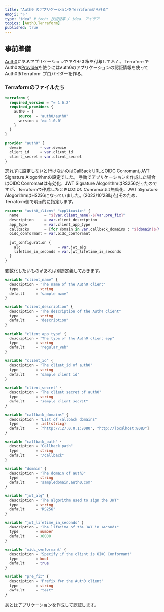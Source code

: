 ```yaml
---
title: "Auth0 のアプリケーションをTerraformから作る"
emoji: "✨"
type: "idea" # tech: 技術記事 / idea: アイデア
topics: [Auth0,Terraform]
published: true
---
```


## 事前準備

[Auth0](https://auth0.com/docs/get-started/auth0-overview)にあるアプリケーションでアクセス権を付与しておく。
TerraformでAuth0の[Provider](https://github.com/auth0/terraform-provider-auth0)を使うにはAuth0のアプリケーションの認証情報を使ってAuth0のTerraform プロバイダーを作る。


### Terraformのファイルたち

```provider.tf
terraform {
  required_version = "= 1.6.2"
  required_providers {
    auth0 = {
      source  = "auth0/auth0"
      version = ">= 1.0.0"
    }
  }
}

provider "auth0" {
  domain        = var.domain
  client_id     = var.client_id
  client_secret = var.client_secret
}
```

忘れずに設定しないと行けないのはCallBack URLとOIDC Conromant,JWT Signature Alogorithmの設定でした。
手動でアプリケーションを作成した場合はOIDC Conromantは有効化、JWT Signature AlogorithmはRS256だったのですが、Terraformで作成したときはOIDC Conromantは無効化、JWT Signature AlogorithmはHS256になっていました。(2023/10/28時点)そのため、Terraform側で明示的に指定します。

```main.tf
resource "auth0_client" "application" {
  name            = "${var.client_name}-${var.pre_fix}"
  description     = var.client_description
  app_type        = var.client_app_type
  callbacks       = [for domain in var.callback_domains : "${domain}${var.callback_path}"]
  oidc_conformant = var.oidc_conformant

  jwt_configuration {
    alg                 = var.jwt_alg
    lifetime_in_seconds = var.jwt_lifetime_in_seconds
  }
}

```

変数化したいものがあれば別途定義しておきます。

```variables.tf
variable "client_name" {
  description = "The name of the Auth0 client"
  type        = string
  default     = "sample name"
}

variable "client_description" {
  description = "The description of the Auth0 client"
  type        = string
  default     = "description"
}

variable "client_app_type" {
  description = "The type of the Auth0 client app"
  type        = string
  default     = "regular_web"
}

variable "client_id" {
  description = "The client_id of auth0"
  type        = string
  default     = "sample client id"
}

variable "client_secret" {
  description = "The client secret of auth0"
  type        = string
  default     = "sample client secret"
}

variable "callback_domains" {
  description = "List of callback domains"
  type        = list(string)
  default     = ["http://127.0.0.1:8080", "http://localhost:8080"]
}

variable "callback_path" {
  description = "Callback path"
  type        = string
  default     = "/callback"
}

variable "domain" {
  description = "The domain of auth0"
  type        = string
  default     = "sampledomain.auth0.com"
}

variable "jwt_alg" {
  description = "The algorithm used to sign the JWT"
  type        = string
  default     = "RS256"
}

variable "jwt_lifetime_in_seconds" {
  description = "The lifetime of the JWT in seconds"
  type        = number
  default     = 36000
}

variable "oidc_conformant" {
  description = "Specify if the client is OIDC Conformant"
  type        = bool
  default     = true
}

variable "pre_fix" {
  description = "Prefix for the Auth0 client"
  type        = string
  default     = "test"
}

```

あとはアプリケーションを作成して認証します。
